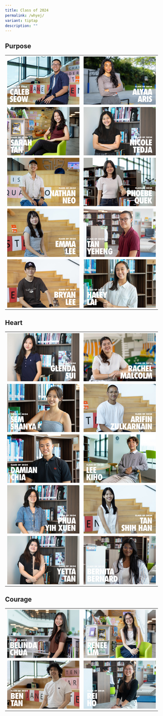 ```yaml
---
title: Class of 2024
permalink: /whyej/
variant: tiptap
description: ""
---
```

<h2><strong>Purpose</strong></h2>
<table style="minWidth: 50px">
<colgroup>
<col>
<col>
</colgroup>
<tbody>
<tr>
<th rowspan="1" colspan="1"><a class="isomer-image-wrapper" href="/whyej/caleb/"><img style="width: 100%" height="auto" width="100%" alt="" src="/images/Thumbnails/Caleb_Seow_s.jpg"></a>
</th>
<th rowspan="1" colspan="1"><a class="isomer-image-wrapper" href="/whyej/alyaa"><img style="width: 100%" height="auto" width="100%" alt="" src="/images/Thumbnails/Alyaa_Aris_s.jpg"></a>
</th>
</tr>
<tr>
<td rowspan="1" colspan="1"><a class="isomer-image-wrapper" href="/whyej/sarahtan/"><img style="width: 100%" height="auto" width="100%" alt="" src="/images/Thumbnails/Sarah_Tan_s.jpg"></a>
</td>
<td rowspan="1" colspan="1"><a class="isomer-image-wrapper" href="/whyej/nicole/"><img style="width: 100%" height="auto" width="100%" alt="" src="/images/Thumbnails/Nicole_Tedja_s.jpg"></a>
</td>
</tr>
<tr>
<td rowspan="1" colspan="1"><a class="isomer-image-wrapper" href="/whyej/nathan/"><img style="width: 100%" height="auto" width="100%" alt="" src="/images/Thumbnails/Nathan_Neo_s.jpg"></a>
</td>
<td rowspan="1" colspan="1"><a class="isomer-image-wrapper" href="/whyej/phoebe/"><img style="width: 100%" height="auto" width="100%" alt="" src="/images/Thumbnails/Phoebe_Quek_s.jpg"></a>
</td>
</tr>
<tr>
<td rowspan="1" colspan="1"><a class="isomer-image-wrapper" href="/whyej/emma/"><img style="width: 100%" height="auto" width="100%" alt="" src="/images/Thumbnails/Emma_Lee_s.jpg"></a>
</td>
<td rowspan="1" colspan="1"><a class="isomer-image-wrapper" href="/whyej/yeheng/"><img style="width: 100%" height="auto" width="100%" alt="" src="/images/Thumbnails/Tan_Yeheng_s.jpg"></a>
</td>
</tr>
<tr>
<td rowspan="1" colspan="1"><a class="isomer-image-wrapper" href="/whyej/bryan/"><img style="width: 100%" height="auto" width="100%" alt="" src="/images/Thumbnails/Bryan_Lee_s.jpg"></a>
</td>
<td rowspan="1" colspan="1"><a class="isomer-image-wrapper" href="/whyej/haley/"><img style="width: 100%" height="auto" width="100%" alt="" src="/images/Thumbnails/Haley_Lai_s.jpg"></a>
</td>
</tr>
</tbody>
</table>
<p></p>
<h2><strong>Heart</strong></h2>
<table style="minWidth: 50px">
<colgroup>
<col>
<col>
</colgroup>
<tbody>
<tr>
<th rowspan="1" colspan="1"><a class="isomer-image-wrapper" href="/whyej/glenda/"><img style="width: 100%" height="auto" width="100%" alt="" src="/images/Thumbnails/Glenda_Sui_s.jpg"></a>
</th>
<th rowspan="1" colspan="1"><a class="isomer-image-wrapper" href="/whyej/rachel/"><img style="width: 100%" height="auto" width="100%" alt="" src="/images/Thumbnails/Rachel_Malcolm_s.jpg"></a>
</th>
</tr>
<tr>
<td rowspan="1" colspan="1"><a class="isomer-image-wrapper" href="/whyej/shanya/"><img style="width: 100%" height="auto" width="100%" alt="" src="/images/Thumbnails/Sem_Shanya_s.jpg"></a>
</td>
<td rowspan="1" colspan="1"><a class="isomer-image-wrapper" href="/whyej/arifin/"><img style="width: 100%" height="auto" width="100%" alt="" src="/images/Thumbnails/Arifin_Zulkarnain_s.jpg"></a>
</td>
</tr>
<tr>
<td rowspan="1" colspan="1"><a class="isomer-image-wrapper" href="/whyej/damian/"><img style="width: 100%" height="auto" width="100%" alt="" src="/images/Thumbnails/Damian_Chia_s.jpg"></a>
</td>
<td rowspan="1" colspan="1"><a class="isomer-image-wrapper" href="/whyej/kiho/"><img style="width: 100%" height="auto" width="100%" alt="" src="/images/Thumbnails/Lee_Kiho_s.jpg"></a>
</td>
</tr>
<tr>
<td rowspan="1" colspan="1"><a class="isomer-image-wrapper" href="/whyej/yihxuen/"><img style="width: 100%" height="auto" width="100%" alt="" src="/images/Thumbnails/Phua_Yih_Xuen_s.jpg"></a>
</td>
<td rowspan="1" colspan="1"><a class="isomer-image-wrapper" href="/whyej/shihhan/"><img style="width: 100%" height="auto" width="100%" alt="" src="/images/Thumbnails/Tan_Shih_Han_s.jpg"></a>
</td>
</tr>
<tr>
<td rowspan="1" colspan="1"><a class="isomer-image-wrapper" href="/whyej/yetta/"><img style="width: 100%" height="auto" width="100%" alt="" src="/images/Thumbnails/Yetta_Tan_s.jpg"></a>
</td>
<td rowspan="1" colspan="1"><a class="isomer-image-wrapper" href="/whyej/bernita/"><img style="width: 100%" height="auto" width="100%" alt="" src="/images/Thumbnails/Bernita_Bernard_s.jpg"></a>
</td>
</tr>
</tbody>
</table>
<p></p>
<p></p>
<h2><strong>Courage</strong></h2>
<table style="minWidth: 50px">
<colgroup>
<col>
<col>
</colgroup>
<tbody>
<tr>
<th rowspan="1" colspan="1"><a class="isomer-image-wrapper" href="/whyej/belinda/"><img style="width: 100%" height="auto" width="100%" alt="" src="/images/Thumbnails/Belinda_Chua_s.jpg"></a>
</th>
<th rowspan="1" colspan="1"><a class="isomer-image-wrapper" href="/whyej/renee/"><img style="width: 100%" height="auto" width="100%" alt="" src="/images/Thumbnails/Renee_Lim_s.jpg"></a>
</th>
</tr>
<tr>
<td rowspan="1" colspan="1"><a class="isomer-image-wrapper" href="/whyej/ben/"><img style="width: 100%" height="auto" width="100%" alt="" src="/images/Thumbnails/Ben_Tan_s.jpg"></a>
</td>
<td rowspan="1" colspan="1"><a class="isomer-image-wrapper" href="/whyej/rei/"><img style="width: 100%" height="auto" width="100%" alt="" src="/images/Thumbnails/Rei_Ho_s.jpg"></a>
</td>
</tr>
</tbody>
</table>
<p></p>
<p></p>